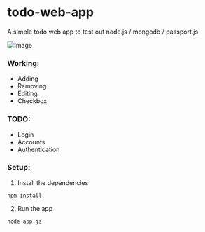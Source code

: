 # todo-web-app
A simple todo web app to test out node.js / mongodb / passport.js

![Image](https://i.imgur.com/0uGOftP.png)

### Working:
* Adding
* Removing
* Editing
* Checkbox

### TODO:
* Login
* Accounts
* Authentication

### Setup:
1. Install the dependencies  
```
npm install
```

2. Run the app  
```
node app.js
```
